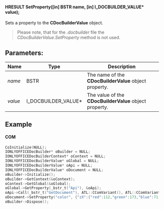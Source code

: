 #### HRESULT SetProperty(\[in] BSTR name, \[in] I\_DOCBUILDER\_VALUE\* value);

Sets a property to the **CDocBuilderValue** object.

> Please note, that for the *.docbuilder* file the *CDocBuilderValue.SetProperty* method is not used.

## Parameters:

| Name    | Type                   | Description                                            |
| ------- | ---------------------- | ------------------------------------------------------ |
| *name*  | BSTR                   | The name of the **CDocBuilderValue** object property.  |
| *value* | I\_DOCBUILDER\_VALUE\* | The value of the **CDocBuilderValue** object property. |

## Example

#### COM

```c++
CoInitialize(NULL);
IONLYOFFICEDocBuilder* oBuilder = NULL;
IONLYOFFICEDocBuilderContext* oContext = NULL;
IONLYOFFICEDocBuilderValue* oGlobal = NULL;
IONLYOFFICEDocBuilderValue* oApi = NULL;
IONLYOFFICEDocBuilderValue* oDocument = NULL;
oBuilder->Initialize();
oBuilder->GetContext(&oContext);
oContext->GetGlobal(&oGlobal);
oGlobal->GetProperty(_bstr_t("Api"), &oApi);
oApi->Call(_bstr_t("GetDocument"), ATL::CComVariant(), ATL::CComVariant(), ATL::CComVariant(), ATL::CComVariant(), ATL::CComVariant(), ATL::CComVariant(), &oDocument);
oDocument->SetProperty("color", {"zX":{"red":112,"green":173,"blue":71,"alpha":255},"type":"srgb","Zvf":null,"type":"uniColor"});
oBuilder->Dispose();
```
